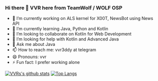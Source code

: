### Hi there 👋 VVR here from TeamWolf / WOLF OSP


- 🔭 I’m currently working on ALS kernel for X00T, NewsBot using News API
- 🌱 I’m currently learning Java, Python and Kotlin
- 👯 I’m looking to collaborate on Kotlin for Web Development 
- 🤔 I’m looking for help with Kotlin and Advanced Java
- 💬 Ask me about Java 
- 📫 How to reach me: vvr3ddy at telegram
- 😄 Pronouns: vvr
- ⚡ Fun fact: I prefer working alone

[![VVRs's github stats](https://github-readme-stats.vercel.app/api?username=vvr3ddy&show_icons=true&theme=dark)](https://github.com/anuraghazra/github-readme-stats) [![Top Langs](https://github-readme-stats.vercel.app/api/top-langs/?username=vvr3ddy&hide=c,cobol,c%2B%2B,bash,assembly,Objective-C,Makefile)](https://github.com/anuraghazra/github-readme-stats)
